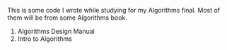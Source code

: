 This is some code I wrote while studying for my Algorithms final. Most of them will be from some Algorithms book. <br />
1. Algorithms Design Manual <br />
2. Intro to Algorithms